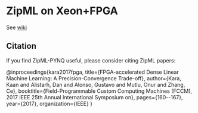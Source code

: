 # ZipML on Xeon+FPGA

See [wiki](https://github.com/fpgasystems/ZipML_SGD/wiki)

## Citation

If you find ZipML-PYNQ useful, please consider citing ZipML papers:

@inproceedings{kara2017fpga,
  title={FPGA-accelerated Dense Linear Machine Learning: A Precision-Convergence Trade-off},
  author={Kara, Kaan and Alistarh, Dan and Alonso, Gustavo and Mutlu, Onur and Zhang, Ce},
  booktitle={Field-Programmable Custom Computing Machines (FCCM), 2017 IEEE 25th Annual International Symposium on},
  pages={160--167},
  year={2017},
  organization={IEEE}
}